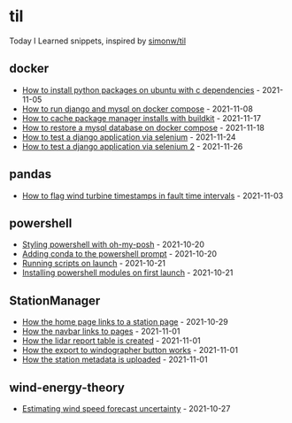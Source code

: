 # til
Today I Learned snippets, inspired by [simonw/til](https://github.com/simonw/til)

<!-- index starts -->
## docker

* [How to install python packages on ubuntu with c dependencies](https://github.com/rdmolony/til/blob/main/docker/how-to-install-python-packages-on-ubuntu-with-c-dependencies.md) - 2021-11-05
* [How to run django and mysql on docker compose](https://github.com/rdmolony/til/blob/main/docker/how-to-run-django-on-docker-compose.md) - 2021-11-08
* [How to cache package manager installs with buildkit](https://github.com/rdmolony/til/blob/main/docker/how-to-cache-package-manager-installs-with-buildkit.md) - 2021-11-17
* [How to restore a mysql database on docker compose](https://github.com/rdmolony/til/blob/main/docker/how-to-restore-a-mysql-database-on-docker-compose.md) - 2021-11-18
* [How to test a django application via selenium](https://github.com/rdmolony/til/blob/main/docker/how-to-test-a-django-application-via-selenium.md) - 2021-11-24
* [How to test a django application via selenium 2](https://github.com/rdmolony/til/blob/main/docker/how-to-test-a-django-application-via-selenium-2.md) - 2021-11-26

## pandas

* [How to flag wind turbine timestamps in fault time intervals](https://github.com/rdmolony/til/blob/main/pandas/how-to-flag-wind-turbine-timestamps-in-fault-time-intervals.md) - 2021-11-03

## powershell

* [Styling powershell with oh-my-posh](https://github.com/rdmolony/til/blob/main/powershell/styling-powershell-with-oh-my-posh.md) - 2021-10-20
* [Adding conda to the powershell prompt](https://github.com/rdmolony/til/blob/main/powershell/adding-conda-to-the-powershell-profile.md) - 2021-10-20
* [Running scripts on launch](https://github.com/rdmolony/til/blob/main/powershell/running-scripts-on-launch.md) - 2021-10-21
* [Installing powershell modules on first launch](https://github.com/rdmolony/til/blob/main/powershell/installing-powershell-modules-on-first-launch.md) - 2021-10-21

## StationManager

* [How the home page links to a station page](https://github.com/rdmolony/til/blob/main/stationmanager/how-the-homepage-links-to-station-pages.md) - 2021-10-29
* [How the navbar links to pages](https://github.com/rdmolony/til/blob/main/stationmanager/how-the-navbar-links-to-pages.md) - 2021-11-01
* [How the lidar report table is created](https://github.com/rdmolony/til/blob/main/stationmanager/how-the-lidar-report-is-created.md) - 2021-11-01
* [How the export to windographer button works](https://github.com/rdmolony/til/blob/main/stationmanager/how-the-export-to-windographer-button-works.md) - 2021-11-01
* [How the station metadata is uploaded](https://github.com/rdmolony/til/blob/main/stationmanager/how-the-station-metadata-is-uploaded.md) - 2021-11-01

## wind-energy-theory

* [Estimating wind speed forecast uncertainty](https://github.com/rdmolony/til/blob/main/wind-energy-theory/estimating-wind-speed-forecast-uncertainty.md) - 2021-10-27
<!-- index ends -->
